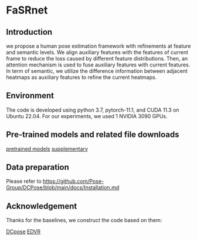 # FaSRnet
## Introduction
 we propose a human pose estimation framework with refinements at feature and semantic levels. 
 We align auxiliary features with the features of current frame to reduce the loss caused by different feature distributions. 
 Then, an attention mechanism is used to fuse auxiliary features with current features. In term of semantic, 
 we utilize the difference information between adjacent heatmaps as auxiliary features to refine the current heatmaps.


## Environment
The code is developed using python 3.7, pytorch-11.1, and CUDA 11.3 on Ubuntu 22.04. 
For our experiments, we used 1 NVIDIA 3090 GPUs.


## Pre-trained models and related file downloads
[pretrained models](https://drive.google.com/file/d/1eD0oENp4_NKpodaTZs2P9c4TXjZ8nbdg/view?usp=sharing)
[supplementary](https://drive.google.com/file/d/1YV0-caNYlWoc_88nZLTnNXEZh_seM8CN/view?usp=share_link)


## Data preparation
Please refer to https://github.com/Pose-Group/DCPose/blob/main/docs/Installation.md


## Acknowledgement
Thanks for the baselines, we construct the code based on them:

[DCpose](https://github.com/Pose-Group/DCPose)
[EDVR](https://github.com/xinntao/EDVR)
